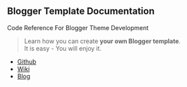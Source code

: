## Blogger Template Documentation
Code Reference For Blogger Theme Development

> Learn how you can create **your own Blogger template**.  
> It is easy - You will enjoy it.

- [Github](https://github.com/nikahmadz/Blogger-Template-Documentation)
- [Wiki](https://github.com/nikahmadz/Blogger-Template-Documentation/wiki)
- [Blog](https://templatedocumentation.blogspot.com)

